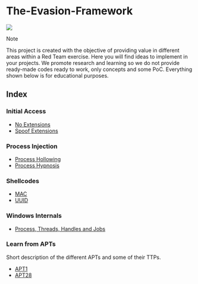 # The-Evasion-Framework
<p><img src="https://img.shields.io/badge/Malware-8A2BE2">

> [!NOTE]
> This project is created with the objective of providing value in different areas within a Red Team exercise. Here you will find ideas to implement in your projects. We promote research and learning so we do not provide ready-made codes ready to work, only concepts and some PoC. Everything shown below is for educational purposes. 

## Index

### Initial Access
- <a href="NoExtensions.md">No Extensions</a> 
- <a href="SpoofExt.md">Spoof Extensions</a>
  
### Process Injection
- <a href="Phollowing.md">Process Hollowing</a> 
- <a href="Phypnosis.md">Process Hypnosis</a>

### Shellcodes
- <a href="MAC.md">MAC</a> 
- <a href="UUID.md">UUID</a> 

### Windows Internals
- <a href="Process&Threads.md">Process, Threads, Handles and Jobs</a>

### Learn from APTs
Short description of the different APTs and some of their TTPs.
- <a href="APT1.md">APT1</a>
- <a href="APT28.md">APT28</a> 
